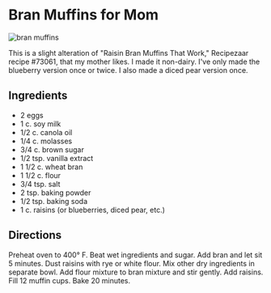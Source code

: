 # Bran Muffins for Mom

![bran muffins](http://mcdemarco.net/files/recipes/bran_muffins.jpg)

This is a slight alteration of "Raisin Bran Muffins That Work," Recipezaar recipe #73061, that my mother likes. I made it non-dairy. I've only made the blueberry version once or twice.  I also made a diced pear version once.

## Ingredients

* 2 eggs
* 1 c. soy milk
* 1/2 c. canola oil
* 1/4 c. molasses
* 3/4 c. brown sugar
* 1/2 tsp. vanilla extract
* 1 1/2 c. wheat bran
* 1 1/2 c. flour
* 3/4 tsp. salt
* 2 tsp. baking powder
* 1/2 tsp. baking soda
* 1 c. raisins (or blueberries, diced pear, etc.)

## Directions

Preheat oven to 400° F. Beat wet ingredients and sugar. Add bran and let sit 5 minutes. Dust raisins with rye or white flour. Mix other dry ingredients in separate bowl. Add flour mixture to bran mixture and stir gently. Add raisins. Fill 12 muffin cups. Bake 20 minutes.
